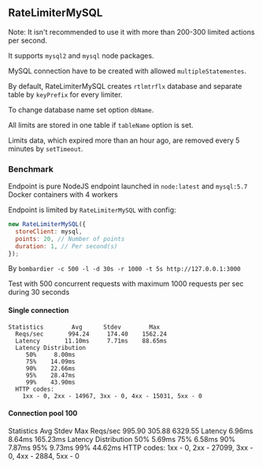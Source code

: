 ## RateLimiterMySQL

Note: It isn't recommended to use it with more than 200-300 limited actions per second.

It supports `mysql2` and `mysql` node packages.

MySQL connection have to be created with allowed `multipleStatementes`.

By default, RateLimiterMySQL creates `rtlmtrflx` database and separate table by `keyPrefix` for every limiter.

To change database name set option `dbName`.

All limits are stored in one table if `tableName` option is set.

Limits data, which expired more than an hour ago, are removed every 5 minutes by `setTimeout`.

### Benchmark

Endpoint is pure NodeJS endpoint launched in `node:latest` and `mysql:5.7` Docker containers with 4 workers

Endpoint is limited by `RateLimiterMySQL` with config:

```javascript
new RateLimiterMySQL({
  storeClient: mysql,
  points: 20, // Number of points
  duration: 1, // Per second(s)
});
```

By `bombardier -c 500 -l -d 30s -r 1000 -t 5s http://127.0.0.1:3000`

Test with 500 concurrent requests with maximum 1000 requests per sec during 30 seconds

#### Single connection

```text
Statistics        Avg      Stdev        Max
  Reqs/sec       994.24     174.40    1562.24
  Latency       11.10ms     7.71ms    88.65ms
  Latency Distribution
     50%     8.00ms
     75%    14.09ms
     90%    22.66ms
     95%    28.47ms
     99%    43.90ms
  HTTP codes:
    1xx - 0, 2xx - 14967, 3xx - 0, 4xx - 15031, 5xx - 0
```

#### Connection pool 100

Statistics        Avg      Stdev        Max
  Reqs/sec       995.90     305.88    6329.55
  Latency        6.96ms     8.64ms   165.23ms
  Latency Distribution
     50%     5.69ms
     75%     6.58ms
     90%     7.87ms
     95%     9.73ms
     99%    44.62ms
  HTTP codes:
    1xx - 0, 2xx - 27099, 3xx - 0, 4xx - 2884, 5xx - 0